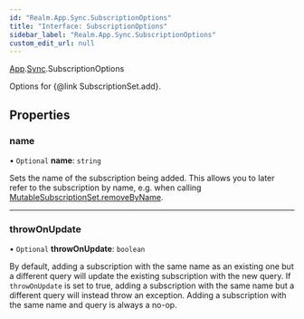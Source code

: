 ```yaml
---
id: "Realm.App.Sync.SubscriptionOptions"
title: "Interface: SubscriptionOptions"
sidebar_label: "Realm.App.Sync.SubscriptionOptions"
custom_edit_url: null
---
```


[App](../namespaces/Realm.App).[Sync](../namespaces/Realm.App.Sync).SubscriptionOptions

Options for {@link SubscriptionSet.add}.

## Properties

### name

• `Optional` **name**: `string`

Sets the name of the subscription being added. This allows you to later refer
to the subscription by name, e.g. when calling [MutableSubscriptionSet.removeByName](Realm.App.Sync.MutableSubscriptionSet#removebyname).

___

### throwOnUpdate

• `Optional` **throwOnUpdate**: `boolean`

By default, adding a subscription with the same name as an existing one
but a different query will update the existing subscription with the new
query. If `throwOnUpdate` is set to true, adding a subscription with the
same name but a different query will instead throw an exception.
Adding a subscription with the same name and query is always a no-op.
